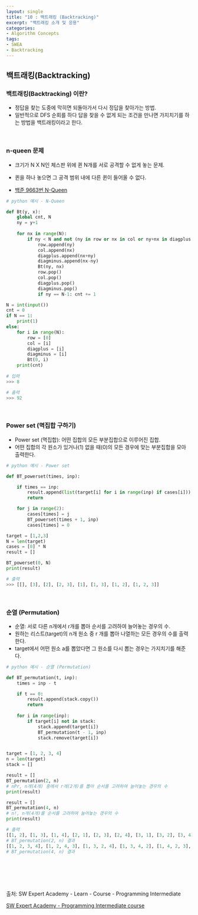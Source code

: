 ```yaml
---
layout: single
title: "10 : 백트래킹 (Backtracking)"
excerpt: "백트래킹 소개 및 응용"
categories: 
- Algorithm Concepts
tags:
- SWEA
- Backtracking
---
```

## 백트래킹(Backtracking)

### <strong>백트래킹(Backtracking) 이란?</strong>

- 정답을 찾는 도중에 막히면 되돌아가서 다시 정답을 찾아가는 방법.
- 일반적으로 DFS 순회를 하다 답을 찾을 수 없게 되는 조건을 만나면 가지치기를 하는 방법을 백트래킹이라고 한다.

<br>

### n-queen 문제

- 크기가 N X N인 체스판 위에 퀸 N개를 서로 공격할 수 없게 놓는 문제.
- 퀸을 하나 놓으면 그 공격 범위 내에 다른 퀸이 들어올 수 없다.

- [백준 9663번 N-Queen](https://www.acmicpc.net/problem/9663)

```python
# python 예시 - N-Queen

def Bt(y, x):
    global cnt, N
    ny = y+1
    
    for nx in range(N):
        if ny < N and not (ny in row or nx in col or ny+nx in diagplus or nx-ny in diagminus):
            row.append(ny)
            col.append(nx)
            diagplus.append(nx+ny)
            diagminus.append(nx-ny)
            Bt(ny, nx)
            row.pop()
            col.pop()
            diagplus.pop()
            diagminus.pop()
            if ny == N-1: cnt += 1

N = int(input())
cnt = 0
if N == 1:
    print(1)
else:
    for i in range(N):
        row = [0]
        col = [i]
        diagplus = [i]
        diagminus = [i]
        Bt(0, i)
    print(cnt)
    
# 입력
>>> 8

# 출력
>>> 92
```

<br>

### Power set (멱집합 구하기)

- Power set (멱집합): 어떤 집합의 모든 부분집합으로 이루어진 집합.
- 어떤 집합의 각 원소가 있거나(1) 없을 때(0)의 모든 경우에 맞는 부분집합을 모아 출력한다.

```python
# python 예시 - Power set

def BT_powerset(times, inp):

    if times == inp:
        result.append(list(target[i] for i in range(inp) if cases[i]))
        return

    for j in range(2):
        cases[times] = j
        BT_powerset(times + 1, inp)
        cases[times] = 0

target = [1,2,3]
N = len(target)
cases = [0] * N
result = []

BT_powerset(0, N)
print(result)

# 출력
>>> [[], [3], [2], [2, 3], [1], [1, 3], [1, 2], [1, 2, 3]]
```

<br>

### 순열 (Permutation)

- 순열: 서로 다른 n개에서 r개를 뽑아 순서를 고려하여 늘어놓는 경우의 수.
- 원하는 리스트(target)의 n개 원소 중 r 개를 뽑아 나열하는 모든 경우의 수를 출력한다.
- target에서 어떤 원소 a를 뽑았다면 그 원소를 다시 뽑는 경우는 가지치기를 해준다.  

```python
# python 예시 - 순열 (Permutation)

def BT_permutation(t, inp):
    times = inp - t

    if t == 0:
        result.append(stack.copy())
        return 
    
    for i in range(inp):
        if target[i] not in stack:
            stack.append(target[i])
            BT_permutation(t - 1, inp)
            stack.remove(target[i])


target = [1, 2, 3, 4]
n = len(target)
stack = []

result = []
BT_permutation(2, n) 
# nPr, n개(4개) 중에서 r개(2개)를 뽑아 순서를 고려하여 늘어놓는 경우의 수
print(result)

result = []
BT_permutation(4, n) 
# n!, n개(4개)를 순서를 고려하여 늘어놓는 경우의 수
print(result)

# 출력
[[1, 2], [1, 3], [1, 4], [2, 1], [2, 3], [2, 4], [3, 1], [3, 2], [3, 4], [4, 1], [4, 2],[4, 3]]
# BT_permutation(2, n) 결과
[[1, 2, 3, 4], [1, 2, 4, 3], [1, 3, 2, 4], [1, 3, 4, 2], [1, 4, 2, 3], [1, 4, 3, 2], [2, 1, 3, 4], [2, 1, 4, 3], [2, 3, 1, 4], [2, 3, 4, 1], [2, 4, 1, 3], [2, 4, 3, 1], [3, 1, 2, 4], [3, 1, 4, 2], [3, 2, 1, 4], [3, 2, 4, 1], [3, 4, 1, 2], [3, 4, 2, 1], [4, 1, 2, 3], [4, 1, 3, 2], [4, 2, 1, 3], [4, 2, 3, 1], [4, 3, 1, 2], [4, 3, 2, 1]]
# BT_permutation(4, n) 결과
```

<br>

<br>

<br>

<br>

출처: SW Expert Academy - Learn - Course - Programming Intermediate

[SW Expert Academy - Programming Intermediate course](https://swexpertacademy.com/main/learn/course/subjectList.do?courseId=AVuPDN86AAXw5UW6)

